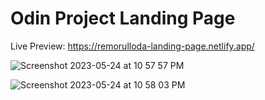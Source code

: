 # Odin Project Landing Page

Live Preview: https://remorulloda-landing-page.netlify.app/

![Screenshot 2023-05-24 at 10 57 57 PM](https://github.com/remosrulloda/landing-page/assets/50937757/2ea1d69a-47e4-4df6-98bb-4e60340305dc)


![Screenshot 2023-05-24 at 10 58 03 PM](https://github.com/remosrulloda/landing-page/assets/50937757/8436ed3c-8cf6-491a-b82f-5bb04adf074d)

